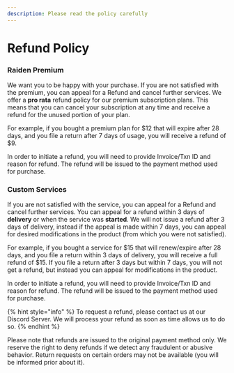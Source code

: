 ```yaml
---
description: Please read the policy carefully
---
```


# Refund Policy

### Raiden Premium

We want you to be happy with your purchase. If you are not satisfied with the premium, you can appeal for a Refund and cancel further services. We offer a **pro rata** refund policy for our premium subscription plans. This means that you can cancel your subscription at any time and receive a refund for the unused portion of your plan.

For example, if you bought a premium plan for $12 that will expire after 28 days, and you file a return after 7 days of usage, you will receive a refund of $9.

In order to initiate a refund, you will need to provide Invoice/Txn ID and reason for refund. The refund will be issued to the payment method used for purchase.&#x20;

### Custom Services

If you are not satisfied with the service, you can appeal for a Refund and cancel further services. You can appeal for a refund within 3 days of **delivery** or when the service was **started**. We will not issue a refund after 3 days of delivery, instead if the appeal is made within 7 days, you can appeal for desired modifications in the product (from which you were not satisfied).

For example, if you bought a service for $15 that will renew/expire after 28 days, and you file a return within 3 days of delivery, you will receive a full refund of $15. If you file a return after 3 days but within 7 days, you will not get a refund, but instead you can appeal for modifications in the product.

In order to initiate a refund, you will need to provide Invoice/Txn ID and reason for refund. The refund will be issued to the payment method used for purchase.&#x20;

{% hint style="info" %}
To request a refund, please contact us at our Discord Server. We will process your refund as soon as time allows us to do so.
{% endhint %}

Please note that refunds are issued to the original payment method only. We reserve the right to deny refunds if we detect any fraudulent or abusive behavior. Return requests on certain orders may not be available (you will be informed prior about it).
